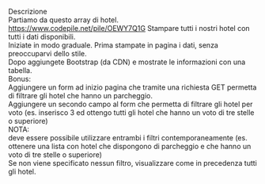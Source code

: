 Descrizione  
Partiamo da questo array di hotel. https://www.codepile.net/pile/OEWY7Q1G Stampare tutti i nostri hotel con tutti i dati disponibili.  
Iniziate in modo graduale. Prima stampate in pagina i dati, senza preoccuparvi dello stile.  
Dopo aggiungete Bootstrap (da CDN) e mostrate le informazioni con una tabella.  
Bonus:  
Aggiungere un form ad inizio pagina che tramite una richiesta GET permetta di filtrare gli hotel che hanno un parcheggio.  
Aggiungere un secondo campo al form che permetta di filtrare gli hotel per voto (es. inserisco 3 ed ottengo tutti gli hotel che hanno un voto di tre stelle o superiore)  
NOTA:  
deve essere possibile utilizzare entrambi i filtri contemporaneamente (es. ottenere una lista con hotel che dispongono di parcheggio e che hanno un voto di tre stelle o superiore)  
Se non viene specificato nessun filtro, visualizzare come in precedenza tutti gli hotel.  